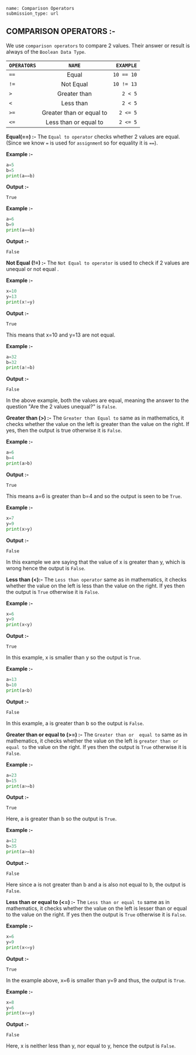```ngMeta
name: Comparison Operators
submission_type: url
```
##  COMPARISON OPERATORS :- 

We use `comparison operators` to compare 2 values. Their answer or result is always of the `Boolean Data Type`.


| `OPERATORS` |           `NAME`            |  `EXAMPLE` |
| :-------- | :-----------------------: | -------: |
| `==`        |           Equal           | `10 == 10` |
| `!=`        |         Not Equal         | `10 != 13` |
| `>`         |       Greater than        |    `2 < 5` |
| `<`         |         Less than         |    `2 < 5` |
| `>=`        | Greater than or  equal to |   `2 <= 5` |
| `<=`        |   Less than or equal to   |   `2 <= 5` |


**Equal(==) :-** The `Equal to operator` checks whether 2 values are equal. (Since we know `=` is used for `assignmen`t so for equality it is `==`).

**Example :-**

```python
a=5
b=5
print(a==b)
```

**Output :-**

`True`


**Example :-**

```python
a=6
b=9
print(a==b)
```

**Output :-**

`False`

**Not Equal (!=) :-** The `Not Equal to operator` is used to check if 2 values are unequal or not equal .

**Example :-**

```python
x=10
y=13
print(x!=y)
```
**Output :-**

`True`

This means that x=10 and y=13 are not equal.


**Example :-**

```python
a=32
b=32
print(a!=b)
```
**Output :-**

`False`

In the above example, both the values are equal, meaning the answer to the question "Are the 2 values unequal?" is `False`.

**Greater than (>) :-** The `Greater than Equal to` same as in mathematics, it checks whether the value on the left is greater than the value on the right. If yes, then the output is true otherwise it is `False`.


**Example :-**

```python
a=6
b=4
print(a>b) 
 ```

**Output :-**

`True`

This means a=6 is greater than b=4 and so the output is seen to be `True`.

**Example :-**

```python
x=7
y=9
print(x>y)
 ```

**Output :-**

`False`

In this example we are saying that the value of x is greater than y, which is wrong hence the output is `False`.


**Less than (<):-** The `Less than operator` same as in mathematics, it checks whether the value on the left is less than the value on the right. If yes then the output is `True` otherwise it is `False`.

**Example :-**

```python
x=6
y=9
print(x<y)
 ```
**Output :-**

`True`

In this example, x is smaller than y so the output is `True`.


**Example :-**

```python
a=13
b=10
print(a<b)
 ```
**Output :-**

`False`

In this example, a is greater than b so the output is `False`.


**Greater than or  equal to (>=) :-** The `Greater than or  equal to` same as in mathematics, it checks whether the value on the left is `greater than or equal to` the value on the right. If yes then the output is `True` otherwise it is `False`.

**Example :-**

```python
a=23
b=15
print(a>=b) 
 ```
**Output :-**

`True`

Here, a is greater than b so the output is `True`.

**Example :-**

```python
a=12
b=35
print(a>=b)
 ```
**Output :-**

`False`

Here since a is not greater than b and a is also not equal to b, the output is `False`.

**Less than or equal to (<=) :-** The `Less than or equal to` same as in mathematics, it checks whether the value on the left is lesser than or equal to the value on the right. If yes then the output is `True` otherwise it is `False`.

**Example :-**

```python
x=6
y=9
print(x<=y)
 ```
**Output :-**

`True`

In the example above, x=6 is smaller than y=9 and thus, the output is `True`.

**Example :-**

```python
x=8
y=6
print(x<=y)
 ```
**Output :-**

`False`

Here, x is neither less than y, nor equal to y, hence the output is `False`.
